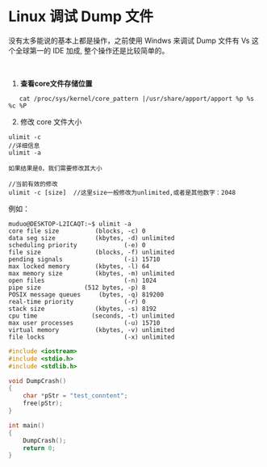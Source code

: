 # Linux 调试 Dump 文件



没有太多能说的基本上都是操作，之前使用 Windws 来调试 Dump 文件有 Vs 这个全球第一的 IDE 加成, 整个操作还是比较简单的。



​	

1. **查看core文件存储位置**

```shell
   cat /proc/sys/kernel/core_pattern |/usr/share/apport/apport %p %s %c %P
```

   

2. 修改 core 文件大小

```shell
ulimit -c
//详细信息
ulimit -a

如果结果是0，我们需要修改其大小

//当前有效的修改
ulimit -c [size]  //这里size一般修改为unlimited,或者是其他数字：2048
```

例如：

```shell
muduo@DESKTOP-L2ICAQT:~$ ulimit -a
core file size          (blocks, -c) 0
data seg size           (kbytes, -d) unlimited
scheduling priority             (-e) 0
file size               (blocks, -f) unlimited
pending signals                 (-i) 15710
max locked memory       (kbytes, -l) 64
max memory size         (kbytes, -m) unlimited
open files                      (-n) 1024
pipe size            (512 bytes, -p) 8
POSIX message queues     (bytes, -q) 819200
real-time priority              (-r) 0
stack size              (kbytes, -s) 8192
cpu time               (seconds, -t) unlimited
max user processes              (-u) 15710
virtual memory          (kbytes, -v) unlimited
file locks                      (-x) unlimited
```



```c++
#include <iostream>
#include <stdio.h>
#include <stdlib.h>

void DumpCrash()
{
    char *pStr = "test_conntent";
    free(pStr);
}

int main()
{
    DumpCrash();
    return 0;
}
```





